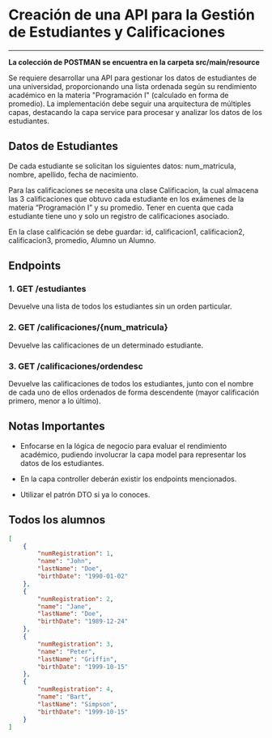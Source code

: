 # Creación de una API para la Gestión de Estudiantes y Calificaciones

****
**La colección de POSTMAN se encuentra en la carpeta src/main/resource**

Se requiere desarrollar una API para gestionar los datos de estudiantes de una universidad, proporcionando una lista ordenada según su rendimiento académico en la materia "Programación I" (calculado en forma de promedio). La implementación debe seguir una arquitectura de múltiples capas, destacando la capa service para procesar y analizar los datos de los estudiantes.

## Datos de Estudiantes

De cada estudiante se solicitan los siguientes datos: num_matricula, nombre, apellido, fecha de nacimiento.

Para las calificaciones se necesita una clase Calificacion, la cual almacena las 3 calificaciones que obtuvo cada estudiante en los exámenes de la materia “Programación I” y su promedio. Tener en cuenta que cada estudiante tiene uno y solo un registro de calificaciones asociado.

En la clase calificación se debe guardar: id, calificacion1, calificacion2, calificacion3, promedio, Alumno un Alumno.

## Endpoints

### 1. GET /estudiantes

Devuelve una lista de todos los estudiantes sin un orden particular.

### 2. GET /calificaciones/{num_matricula}

Devuelve las calificaciones de un determinado estudiante.

### 3. GET /calificaciones/ordendesc

Devuelve las calificaciones de todos los estudiantes, junto con el nombre de cada uno de ellos ordenados de forma descendente (mayor calificación primero, menor a lo último).

## Notas Importantes

- Enfocarse en la lógica de negocio para evaluar el rendimiento académico, pudiendo involucrar la capa model para representar los datos de los estudiantes.

- En la capa controller deberán existir los endpoints mencionados.

- Utilizar el patrón DTO si ya lo conoces.

## Todos los alumnos

```json
[
    {
        "numRegistration": 1,
        "name": "John",
        "lastName": "Doe",
        "birthDate": "1990-01-02"
    },
    {
        "numRegistration": 2,
        "name": "Jane",
        "lastName": "Doe",
        "birthDate": "1989-12-24"
    },
    {
        "numRegistration": 3,
        "name": "Peter",
        "lastName": "Griffin",
        "birthDate": "1999-10-15"
    },
    {
        "numRegistration": 4,
        "name": "Bart",
        "lastName": "Simpson",
        "birthDate": "1999-10-15"
    }
]
```